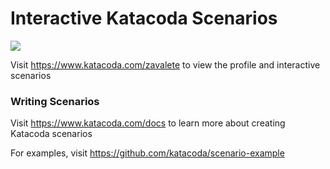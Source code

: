 # Interactive Katacoda Scenarios

[![](http://shields.katacoda.com/katacoda/zavalete/count.svg)](https://www.katacoda.com/zavalete "Get your profile on Katacoda.com")

Visit https://www.katacoda.com/zavalete to view the profile and interactive scenarios

### Writing Scenarios
Visit https://www.katacoda.com/docs to learn more about creating Katacoda scenarios

For examples, visit https://github.com/katacoda/scenario-example
